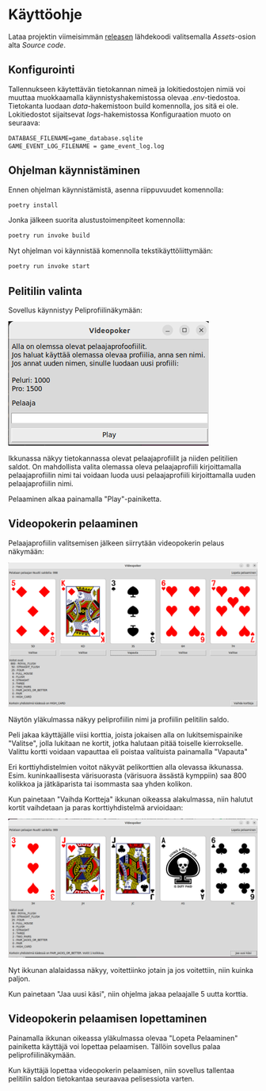 # Käyttöohje

Lataa projektin viimeisimmän [releasen](https://github.com/ohjelmistotekniikka-hy/python-todo-app/releases) lähdekoodi valitsemalla _Assets_-osion alta _Source code_.

## Konfigurointi

Tallennukseen käytettävän tietokannan nimeä ja lokitiedostojen nimiä voi muuttaa muokkaamalla käynnistyshakemistossa olevaa _.env_-tiedostoa. Tietokanta luodaan _data_-hakemistoon build komennolla, jos sitä ei ole. Lokitiedostot sijaitsevat _logs_-hakemistossa  Konfiguraation muoto on seuraava:

```
DATABASE_FILENAME=game_database.sqlite
GAME_EVENT_LOG_FILENAME = game_event_log.log
```

## Ohjelman käynnistäminen

Ennen ohjelman käynnistämistä, asenna riippuvuudet komennolla:

```bash
poetry install
```

Jonka jälkeen suorita alustustoimenpiteet komennolla:

```bash
poetry run invoke build
```

Nyt ohjelman voi käynnistää komennolla tekstikäyttöliittymään:

```bash
poetry run invoke start
```

## Pelitilin valinta

Sovellus käynnistyy Peliprofiilinäkymään:

![](./kuvat/login-ikkuna.png)

Ikkunassa näkyy tietokannassa olevat pelaajaprofiilit ja niiden pelitilien saldot. On mahdollista valita olemassa oleva pelaajaprofiili kirjoittamalla pelaajaprofiilin nimi tai voidaan luoda uusi pelaajaprofiili kirjoittamalla uuden pelaajaprofiilin nimi.

Pelaaminen alkaa painamalla "Play"-painiketta.

## Videopokerin pelaaminen

Pelaajaprofiilin valitsemisen jälkeen siirrytään videopokerin pelaus näkymään:

![](./kuvat/videopokerin-pelaaminen-kierros-yksi.png)

Näytön yläkulmassa näkyy peliprofiilin nimi ja profiilin pelitilin saldo.

Peli jakaa käyttäjälle viisi korttia, joista jokaisen alla on lukitsemispainike "Valitse", jolla lukitaan ne kortit, jotka halutaan pitää toiselle kierrokselle. Valittu kortti voidaan vapauttaa eli poistaa valituista painamalla "Vapauta"

Eri korttiyhdistelmien voitot näkyvät pelikorttien alla olevassa ikkunassa. Esim. kuninkaallisesta värisuorasta (värisuora ässästä kymppiin) saa 800 kolikkoa ja jätkäparista tai isommasta saa yhden kolikon.

Kun painetaan "Vaihda Kortteja" ikkunan oikeassa alakulmassa, niin halutut kortit vaihdetaan ja paras korttiyhdistelmä arvioidaan:

![](./kuvat/videopokerin-pelaaminen-kierros-kaksi.png)

Nyt ikkunan alalaidassa näkyy, voitettiinko jotain ja jos voitettiin, niin kuinka paljon.

Kun painetaan "Jaa uusi käsi", niin ohjelma jakaa pelaajalle 5 uutta korttia.

## Videopokerin pelaamisen lopettaminen

Painamalla ikkunan oikeassa yläkulmassa olevaa "Lopeta Pelaaminen" painiketta käyttäjä voi lopettaa pelaamisen. Tällöin sovellus palaa peliprofiilinäkymään.

Kun käyttäjä lopettaa videopokerin pelaamisen, niin sovellus tallentaa pelitilin saldon tietokantaa seuraavaa pelisessiota varten.
